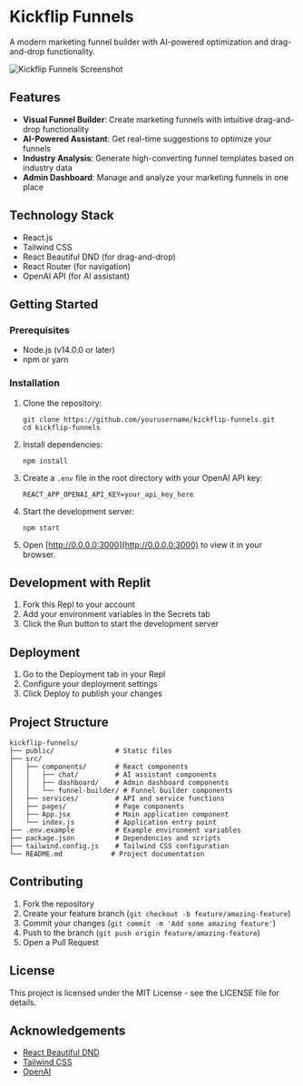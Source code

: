 
# Kickflip Funnels

A modern marketing funnel builder with AI-powered optimization and drag-and-drop functionality.

![Kickflip Funnels Screenshot](https://api.placeholder.com/150x150)

## Features

- **Visual Funnel Builder**: Create marketing funnels with intuitive drag-and-drop functionality
- **AI-Powered Assistant**: Get real-time suggestions to optimize your funnels
- **Industry Analysis**: Generate high-converting funnel templates based on industry data
- **Admin Dashboard**: Manage and analyze your marketing funnels in one place

## Technology Stack

- React.js
- Tailwind CSS
- React Beautiful DND (for drag-and-drop)
- React Router (for navigation)
- OpenAI API (for AI assistant)

## Getting Started

### Prerequisites

- Node.js (v14.0.0 or later)
- npm or yarn

### Installation

1. Clone the repository:
   ```
   git clone https://github.com/yourusername/kickflip-funnels.git
   cd kickflip-funnels
   ```

2. Install dependencies:
   ```
   npm install
   ```

3. Create a `.env` file in the root directory with your OpenAI API key:
   ```
   REACT_APP_OPENAI_API_KEY=your_api_key_here
   ```

4. Start the development server:
   ```
   npm start
   ```

5. Open [http://0.0.0.0:3000](http://0.0.0.0:3000) to view it in your browser.

## Development with Replit

1. Fork this Repl to your account
2. Add your environment variables in the Secrets tab
3. Click the Run button to start the development server

## Deployment

1. Go to the Deployment tab in your Repl
2. Configure your deployment settings
3. Click Deploy to publish your changes

## Project Structure

```
kickflip-funnels/
├── public/               # Static files
├── src/
│   ├── components/       # React components
│   │   ├── chat/         # AI assistant components
│   │   ├── dashboard/    # Admin dashboard components
│   │   └── funnel-builder/ # Funnel builder components
│   ├── services/         # API and service functions
│   ├── pages/            # Page components
│   ├── App.jsx           # Main application component
│   └── index.js          # Application entry point
├── .env.example          # Example environment variables
├── package.json          # Dependencies and scripts
├── tailwind.config.js    # Tailwind CSS configuration
└── README.md            # Project documentation
```

## Contributing

1. Fork the repository
2. Create your feature branch (`git checkout -b feature/amazing-feature`)
3. Commit your changes (`git commit -m 'Add some amazing feature'`)
4. Push to the branch (`git push origin feature/amazing-feature`)
5. Open a Pull Request

## License

This project is licensed under the MIT License - see the LICENSE file for details.

## Acknowledgements

- [React Beautiful DND](https://github.com/atlassian/react-beautiful-dnd)
- [Tailwind CSS](https://tailwindcss.com/)
- [OpenAI](https://openai.com/)
